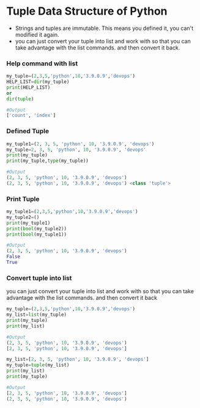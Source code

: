 # Tuple Data Structure of Python 
- Strings and tuples are immutable. This means you defined it, you can't modified it again.
- you can just convert your tuple into list and work with so that you can take advantage with the list commands. and then convert it back.

### Help command with list
```py
my_tuple=(2,3,5,'python',10,'3.9.0.9','devops')
HELP_LIST=dir(my_tuple)
print(HELP_LIST)
or
dir(tuple)

#Output
['count', 'index']
```

### Defined Tuple 
```py
my_tuple1=(2, 3, 5, 'python', 10, '3.9.0.9', 'devops')
my_tuple=2, 3, 5, 'python', 10, '3.9.0.9', 'devops'
print(my_tuple)
print(my_tuple,type(my_tuple))

#Output
(2, 3, 5, 'python', 10, '3.9.0.9', 'devops')
(2, 3, 5, 'python', 10, '3.9.0.9', 'devops') <class 'tuple'>
```

### Print Tuple
```py
my_tuple1=(2,3,5,'python',10,'3.9.0.9','devops')
my_tuple2=()
print(my_tuple1)
print(bool(my_tuple2))
print(bool(my_tuple1))

#Output
(2, 3, 5, 'python', 10, '3.9.0.9', 'devops')
False
True
```

### Convert tuple into list 
you can just convert your tuple into list and work with so that you can take advantage with the list commands. and then convert it back
```py
my_tuple=(2,3,5,'python',10,'3.9.0.9','devops')
my_list=list(my_tuple)
print(my_tuple)
print(my_list)

#Output
(2, 3, 5, 'python', 10, '3.9.0.9', 'devops')
[2, 3, 5, 'python', 10, '3.9.0.9', 'devops']
```

```py
my_list=[2, 3, 5, 'python', 10, '3.9.0.9', 'devops']
my_tuple=tuple(my_list)
print(my_list)
print(my_tuple)

#Output
[2, 3, 5, 'python', 10, '3.9.0.9', 'devops']
(2, 3, 5, 'python', 10, '3.9.0.9', 'devops')
```